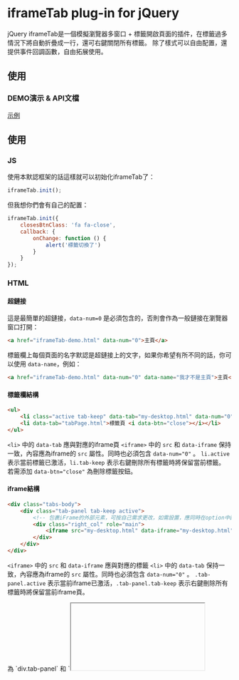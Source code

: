 # iframeTab plug-in for jQuery

jQuery iframeTab是一個模擬瀏覽器多窗口 + 標籤開啟頁面的插件，在標籤過多情況下將自動折疊成一行，還可右鍵關閉所有標籤。
除了樣式可以自由配置，還提供事件回調函數，自由拓展使用。


## 使用

### DEMO演示 & API文檔

[示例](http://henrie.pursuitus.com/adminTemplate/)


## 使用

### JS

使用本默認框架的話這樣就可以初始化iframeTab了：

```js
iframeTab.init();
```

但我想你們會有自己的配置：

```js
iframeTab.init({ 
    closesBtnClass: 'fa fa-close', 
    callback: {
        onChange: function () {
            alert('標籤切換了')
        }
    }
});
```


### HTML

#### 超鏈接

這是最簡單的超鏈接，`data-num=0` 是必須包含的，否則會作為一般鏈接在瀏覽器窗口打開：

```html
<a href="iframeTab-demo.html" data-num="0">主頁</a>
```

標籤欄上每個頁面的名字默認是超鏈接上的文字，如果你希望有所不同的話，你可以使用 `data-name`，例如：

```html
<a href="iframeTab-demo.html" data-num="0" data-name="我才不是主頁">主頁</a>
```

#### 標籤欄結構

```html
<ul>
    <li class="active tab-keep" data-tab="my-desktop.html" data-num="0">首頁</li>
    <li data-tab="tabPage.html">標籤頁 <i data-btn="close"></i></li>
</ul>
```

`<li>` 中的 `data-tab` 應與對應的iframe頁 `<iframe>` 中的 `src` 和 `data-iframe` 保持一致，內容應為iframe的 `src` 屬性。同時也必須包含 `data-num="0"` 。
`li.active` 表示當前標籤已激活，`li.tab-keep` 表示右鍵刪除所有標籤時將保留當前標籤。
若需添加 `data-btn="close"` 為刪除標籤按鈕。

#### iframe結構

```html
<div class="tabs-body"> 
    <div class="tab-panel tab-keep active">
        <!-- 包裹iFrame的外部元素，可按自己需求更改，如需設置，應同時在option中配置iframeBox -->
        <div class="right_col" role="main">
            <iframe src="my-desktop.html" data-iframe="my-desktop.html" data-num="0" marginheight="0" marginwidth="0" frameborder="0" scrolling="no" onload="iframeTab.iframeHeight()" height="188"></iframe>
        </div>
    </div> 
</div>
```

`<iframe>` 中的 `src` 和 `data-iframe` 應與對應的標籤 `<li>` 中的 `data-tab` 保持一致，內容應為iframe的 `src` 屬性。同時也必須包含 `data-num="0"` 。
`.tab-panel.active` 表示當前iframe已激活，`.tab-panel.tab-keep` 表示右鍵刪除所有標籤時將保留當前iframe頁。
<div class="right_col" role="main"> 為 `div.tab-panel` 和 `<iframe>` 間的容器，並非必要，若需自行配置或不需要該容器，可在option中配置 `iframeBox` 參數。


## gulp

因為本插件涉及iframe操作，在本地直接打開將報錯，你需要在服務器上調試，本插件提供 `gulp` 調試方式，你可以以此進行插件模擬和代碼編譯。

可用的 `gulp` 命令如下：

* `gulp` 運行服務器并編譯所有代碼
* `gulp browser-sync` 運行服務器
* `gulp watch` 進入watch模式
* `gulp sass-to-css` 將sass編譯成css
* `gulp minify-css` 壓縮css
* `gulp jscompress` 壓縮js


## 分支說明

* `build` 開發分支
* `dist` 包含全部編譯後代碼的分支
* `example` 示例頁面分支
* `vendor` 其他插件分支


## 聯繫與討論

QQ：3088680950

如果發現八阿哥了或者有功能上的建議，推薦通過 `issue` 發起討論。


## License

[MIT license](https://opensource.org/licenses/MIT). 有好的想法歡迎提供。
